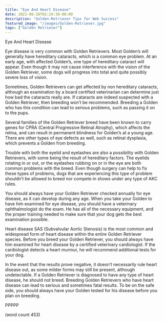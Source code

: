 ```yaml
---
title: "Eye And Heart Disease"
date: 2021-06-26T02:24:30-08:00
description: "Golden-Retriever Tips for Web Success"
featured_image: "/images/Golden-Retriever.jpg"
tags: ["Golden Retriever"]
---
```


Eye And Heart Disease

Eye disease is very common with Golden Retrievers.  Most Golden’s will generally have hereditary cataracts, which is a common eye problem.  At an early age, with affected Golden’s, one type of hereditary cataract will appear.  Even though it may not cause interference with the vision of the Golden Retriever, some dogs will progress into total and quite possibly severe loss of vision.

Sometimes, Golden Retrievers can get affected by non hereditary cataracts, although an examination by a board certified veterinarian can determine just how bad the cataracts really are.  If cataracts are indeed suspected with a Golden Retriever, then breeding won’t be recommended.  Breeding a Golden who has this condition can lead to serious problems, such as passing it on to the pups.

Several families of the Golden Retriever breed have been known to carry genes for CPRA (Central Progressive Retinal Atrophy), which affects the retina, and can result in permanent blindness for Golden’s at a young age.  There are other types of eye defects as well, such as retinal dysplasia, which prevents a Golden from breeding.

Trouble with both the eyelid and eyelashes are also a possibility with Golden Retrievers, with some being the result of hereditary factors.  The eyelids rotating in or out, or the eyelashes rubbing on or in the eye are both common problems with the breed.  Even though surgery can help to fix these types of problems, dogs that are experiencing this type of problem shouldn’t be allowed to breed nor compete in shows under any type of AKC rules.

You should always have your Golden Retriever checked annually for eye disease, as it can develop during any age.  When you take your Golden to have him examined for eye disease, you should have a veterinary ophthalmologist do the exam.  He has all of the necessary equipment, and the proper training needed to make sure that your dog gets the best examination possible.

Heart disease
SAS (Subvalvular Aortic Stenosis) is the most common and widespread form of heart disease within the entire Golden Retriever species.  Before you breed your Golden Retriever, you should always have him examined for heart disease by a certified veterinary cardiologist.  If the cardiologist detects a heart murmur, he will recommend additional tests for your dog.

In the event that the results prove negative, it doesn’t necessarily rule heart disease out, as some milder forms may still be present, although undetectable.  If a Golden Retriever is diagnosed to have any type of heart disease, he should not breed.  Breeding Golden Retrievers who have heart disease can lead to serious and sometimes fatal results.  To be on the safe side, you should always have your Golden tested for his disease before you plan on breeding.

PPPPP

(word count 453)
